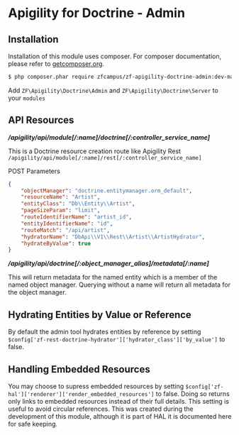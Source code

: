 Apigility for Doctrine - Admin
==============================

Installation
------------

Installation of this module uses composer. For composer documentation, please refer to
[getcomposer.org](http://getcomposer.org/).

```sh
$ php composer.phar require zfcampus/zf-apigility-doctrine-admin:dev-master
```

Add `ZF\Apigility\Doctrine\Admin` and `ZF\Apigility\Doctrine\Server` to your `modules`


API Resources
-------------

***/apigility/api/module[/:name]/doctrine[/:controller_service_name]***

This is a Doctrine resource creation route like Apigility Rest `/apigility/api/module[/:name]/rest[/:controller_service_name]`

POST Parameters
```json
{
    "objectManager": "doctrine.entitymanager.orm_default",
    "resourceName": "Artist",
    "entityClass": "Db\\Entity\\Artist",
    "pageSizeParam": "limit",
    "routeIdentifierName": "artist_id",
    "entityIdentifierName": "id",
    "routeMatch": "/api/artist",
    "hydratorName": "DbApi\\V1\\Rest\\Artist\\ArtistHydrator",
    "hydrateByValue": true
}
```


***/apigility/api/doctrine[/:object_manager_alias]/metadata[/:name]***

This will return metadata for the named entity which is a member of the
named object manager.  Querying without a name will return all metadata
for the object manager.


Hydrating Entities by Value or Reference
----------------------------------------

By default the admin tool hydrates entities by reference by setting `$config['zf-rest-doctrine-hydrator']['hydrator_class']['by_value']` to false.  


Handling Embedded Resources
---------------------------

You may choose to supress embedded resources by setting
`$config['zf-hal']['renderer']['render_embedded_resources']` to false.  Doing so
returns only links to embedded resources instead of their full details.
This setting is useful to avoid circular references.  This was created during the
development of this module, although it is part of HAL it is documented here for safe keeping.


